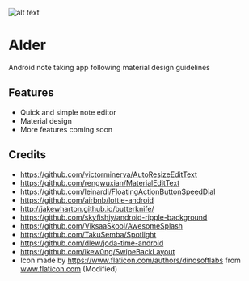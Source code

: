 ![alt text](https://github.com/KunaalKumar/Alder/blob/master/app/src/main/res/drawable/alder_icon.png "Alder")
# Alder


Android note taking app following material design guidelines

## Features

*  Quick and simple note editor
*  Material design 
*  More features coming soon

## Credits

* https://github.com/victorminerva/AutoResizeEditText
* https://github.com/rengwuxian/MaterialEditText
* https://github.com/leinardi/FloatingActionButtonSpeedDial
* https://github.com/airbnb/lottie-android
* http://jakewharton.github.io/butterknife/
* https://github.com/skyfishjy/android-ripple-background
* https://github.com/ViksaaSkool/AwesomeSplash
* https://github.com/TakuSemba/Spotlight
* https://github.com/dlew/joda-time-android
* https://github.com/ikew0ng/SwipeBackLayout
* Icon made by https://www.flaticon.com/authors/dinosoftlabs from www.flaticon.com (Modified)
